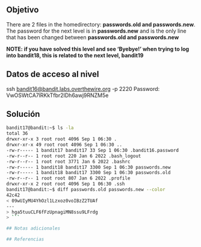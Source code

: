 ## Objetivo
There are 2 files in the homedirectory: **passwords.old and passwords.new**. The password for the next level is in **passwords.new** and is the only line that has been changed between **passwords.old and passwords.new**

**NOTE: if you have solved this level and see ‘Byebye!’ when trying to log into bandit18, this is related to the next level, bandit19**
## Datos de acceso al nivel
ssh bandit16@bandit.labs.overthewire.org -p 2220
Password: VwOSWtCA7lRKkTfbr2IDh6awj9RNZM5e
## Solución

```bash
bandit17@bandit:~$ ls -la
total 36
drwxr-xr-x 3 root root 4096 Sep 1 06:30 .
drwxr-xr-x 49 root root 4096 Sep 1 06:30 ..
-rw-r----- 1 bandit17 bandit17 33 Sep 1 06:30 .bandit16.password
-rw-r--r-- 1 root root 220 Jan 6 2022 .bash_logout
-rw-r--r-- 1 root root 3771 Jan 6 2022 .bashrc
-rw-r----- 1 bandit18 bandit17 3300 Sep 1 06:30 passwords.new
-rw-r----- 1 bandit18 bandit17 3300 Sep 1 06:30 passwords.old
-rw-r--r-- 1 root root 807 Jan 6 2022 .profile
drwxr-xr-x 2 root root 4096 Sep 1 06:30 .ssh
bandit17@bandit:~$ diff passwords.old passwords.new --color
42c42
< 09wUIyMU4YhOzl1Lzxoz0voIBzZ2TUAf
---
> hga5tuuCLF6fFzUpnagiMN8ssu9LFrdg
> ```

## Notas adicionales

## Referencias